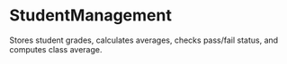 # StudentManagement
Stores student grades, calculates averages, checks pass/fail status, and computes class average.
